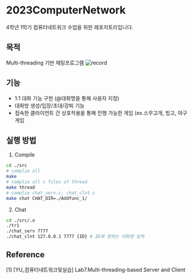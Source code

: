 # 2023ComputerNetwork
4학년 1학기 컴퓨터네트워크 수업을 위한 레포지토리입니다.

## 목적
Multi-threading 기반 채팅프로그램
![record](https://github.com/YunaOI08/2023ComputerNetwork/assets/87895999/a19b451d-e056-43c3-8907-80d76f051281)


## 기능
- 1:1 대화 기능 구현 (@대화명을 통해 사용자 지정)
- 대화방 생성/입장/초대/강퇴 기능
- 접속한 클라이언트 간 상호작용을 통해 진행 가능한 게임 (ex.스무고개, 빙고, 야구게임


## 실행 방법
1. Compile
```bash
cd ./src
# complie all
make
# complie all c files of thread
make thread
# complie chat_serv.c, chat_clnt.c
make chat CHAT_DIR=./Addfunc_1/
```
2. Chat
```bash
cd ./src/.o
./tr1
./chat_serv 7777
./chat_clnt 127.0.0.1 7777 {ID} # ID에 원하는 대화명 입력
```

## Reference
[1] [YU_컴퓨터네트워크및실습] Lab7.Multi-threading-based Server and Client
